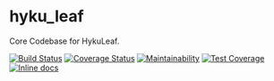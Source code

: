 


# hyku_leaf
Core Codebase for HykuLeaf.


[![Build Status](https://travis-ci.org/leaf-research-technologies/hyku_leaf.svg?branch=master)](https://travis-ci.org/leaf-research-technologies/hyku_leaf)
[![Coverage Status](https://coveralls.io/repos/github/leaf-research-technologies/hyku_leaf/badge.svg?branch=master)](https://coveralls.io/github/leaf-research-technologies/hyku_leaf?branch=master)
[![Maintainability](https://api.codeclimate.com/v1/badges/4cd6d291f8509fd96cb8/maintainability)](https://codeclimate.com/github/leaf-research-technologies/hyku_leaf/maintainability)
[![Test Coverage](https://api.codeclimate.com/v1/badges/4cd6d291f8509fd96cb8/test_coverage)](https://codeclimate.com/github/leaf-research-technologies/hyku_leaf/test_coverage)
[![Inline docs](http://inch-ci.org/github/leaf-research-technologies/hyku_leaf.svg?branch=master)](http://inch-ci.org/github/leaf-research-technologies/hyku_leaf)